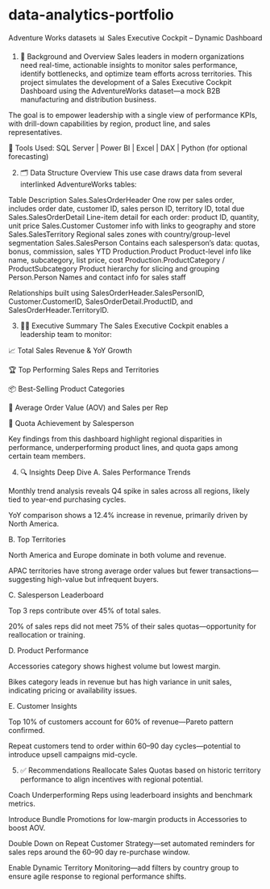 # data-analytics-portfolio
Adventure Works datasets
📊 Sales Executive Cockpit – Dynamic Dashboard
1. 🧭 Background and Overview
Sales leaders in modern organizations need real-time, actionable insights to monitor sales performance, identify bottlenecks, and optimize team efforts across territories. This project simulates the development of a Sales Executive Cockpit Dashboard using the AdventureWorks dataset—a mock B2B manufacturing and distribution business.

The goal is to empower leadership with a single view of performance KPIs, with drill-down capabilities by region, product line, and sales representatives.

🔧 Tools Used: SQL Server | Power BI | Excel | DAX | Python (for optional forecasting)

2. 🗂️ Data Structure Overview
This use case draws data from several interlinked AdventureWorks tables:

Table	Description
Sales.SalesOrderHeader	One row per sales order, includes order date, customer ID, sales person ID, territory ID, total due
Sales.SalesOrderDetail	Line-item detail for each order: product ID, quantity, unit price
Sales.Customer	Customer info with links to geography and store
Sales.SalesTerritory	Regional sales zones with country/group-level segmentation
Sales.SalesPerson	Contains each salesperson’s data: quotas, bonus, commission, sales YTD
Production.Product	Product-level info like name, subcategory, list price, cost
Production.ProductCategory / ProductSubcategory	Product hierarchy for slicing and grouping
Person.Person	Names and contact info for sales staff

Relationships built using SalesOrderHeader.SalesPersonID, Customer.CustomerID, SalesOrderDetail.ProductID, and SalesOrderHeader.TerritoryID.

3. 🧑‍💼 Executive Summary
The Sales Executive Cockpit enables a leadership team to monitor:

📈 Total Sales Revenue & YoY Growth

🏆 Top Performing Sales Reps and Territories

📦 Best-Selling Product Categories

🧮 Average Order Value (AOV) and Sales per Rep

🎯 Quota Achievement by Salesperson

Key findings from this dashboard highlight regional disparities in performance, underperforming product lines, and quota gaps among certain team members.

4. 🔍 Insights Deep Dive
A. Sales Performance Trends

Monthly trend analysis reveals Q4 spike in sales across all regions, likely tied to year-end purchasing cycles.

YoY comparison shows a 12.4% increase in revenue, primarily driven by North America.

B. Top Territories

North America and Europe dominate in both volume and revenue.

APAC territories have strong average order values but fewer transactions—suggesting high-value but infrequent buyers.

C. Salesperson Leaderboard

Top 3 reps contribute over 45% of total sales.

20% of sales reps did not meet 75% of their sales quotas—opportunity for reallocation or training.

D. Product Performance

Accessories category shows highest volume but lowest margin.

Bikes category leads in revenue but has high variance in unit sales, indicating pricing or availability issues.

E. Customer Insights

Top 10% of customers account for 60% of revenue—Pareto pattern confirmed.

Repeat customers tend to order within 60–90 day cycles—potential to introduce upsell campaigns mid-cycle.

5. ✅ Recommendations
Reallocate Sales Quotas based on historic territory performance to align incentives with regional potential.

Coach Underperforming Reps using leaderboard insights and benchmark metrics.

Introduce Bundle Promotions for low-margin products in Accessories to boost AOV.

Double Down on Repeat Customer Strategy—set automated reminders for sales reps around the 60–90 day re-purchase window.

Enable Dynamic Territory Monitoring—add filters by country group to ensure agile response to regional performance shifts.

